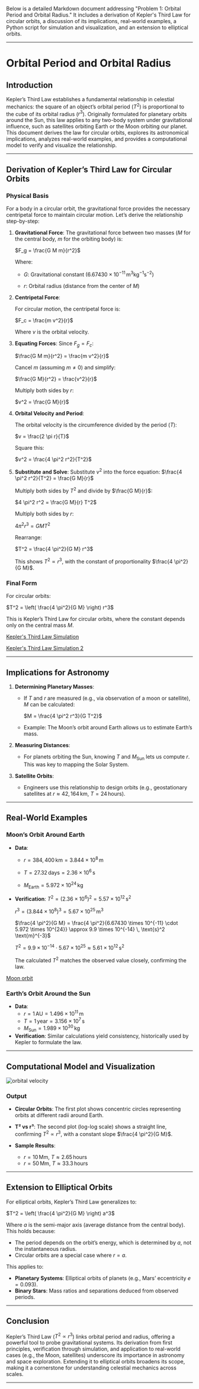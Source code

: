 Below is a detailed Markdown document addressing "Problem 1: Orbital Period and Orbital Radius." It includes a derivation of Kepler's Third Law for circular orbits, a discussion of its implications, real-world examples, a Python script for simulation and visualization, and an extension to elliptical orbits.

---

# Orbital Period and Orbital Radius

## Introduction
Kepler’s Third Law establishes a fundamental relationship in celestial mechanics: the square of an object’s orbital period ($T^2$) is proportional to the cube of its orbital radius ($r^3$). Originally formulated for planetary orbits around the Sun, this law applies to any two-body system under gravitational influence, such as satellites orbiting Earth or the Moon orbiting our planet. This document derives the law for circular orbits, explores its astronomical implications, analyzes real-world examples, and provides a computational model to verify and visualize the relationship.

---

## Derivation of Kepler’s Third Law for Circular Orbits

### Physical Basis
For a body in a circular orbit, the gravitational force provides the necessary centripetal force to maintain circular motion. Let’s derive the relationship step-by-step:

1. **Gravitational Force**:
   The gravitational force between two masses ($M$ for the central body, $m$ for the orbiting body) is:

   $F_g = \frac{G M m}{r^2}$

   Where:

   - $G$: Gravitational constant ($6.67430 \times 10^{-11} \, \text{m}^3 \text{kg}^{-1} \text{s}^{-2}$)

   - $r$: Orbital radius (distance from the center of $M$)

2. **Centripetal Force**:

   For circular motion, the centripetal force is:

   $F_c = \frac{m v^2}{r}$

   Where $v$ is the orbital velocity.

3. **Equating Forces**:
   Since $F_g = F_c$:
   
   $\frac{G M m}{r^2} = \frac{m v^2}{r}$

   Cancel $m$ (assuming $m \neq 0$) and simplify:

   $\frac{G M}{r^2} = \frac{v^2}{r}$
   
   Multiply both sides by $r$:

   $v^2 = \frac{G M}{r}$

4. **Orbital Velocity and Period**:

   The orbital velocity is the circumference divided by the period ($T$):
  
   $v = \frac{2 \pi r}{T}$
  
   Square this:
   
   $v^2 = \frac{4 \pi^2 r^2}{T^2}$

5. **Substitute and Solve**:
   Substitute $v^2$ into the force equation:
   $\frac{4 \pi^2 r^2}{T^2} = \frac{G M}{r}$

   Multiply both sides by $T^2$ and divide by $\frac{G M}{r}$:

   $4 \pi^2 r^2 = \frac{G M}{r} T^2$
   
   Multiply both sides by $r$:

   $4 \pi^2 r^3 = G M T^2$
   
   Rearrange:

   $T^2 = \frac{4 \pi^2}{G M} r^3$

   This shows $T^2 \propto r^3$, with the constant of proportionality $\frac{4 \pi^2}{G M}$.

### Final Form

For circular orbits:

$T^2 = \left( \frac{4 \pi^2}{G M} \right) r^3$

This is Kepler’s Third Law for circular orbits, where the constant depends only on the central mass $M$.

[Kepler's Third Law Simulation](Kepler's_Third_Law_Simulation.html)

[Kepler's Third Law Simulation 2](Keplers_third_law_simulation_2.hmtl)

---

## Implications for Astronomy

1. **Determining Planetary Masses**:
   - If $T$ and $r$ are measured (e.g., via observation of a moon or satellite), $M$ can be calculated:

     $M = \frac{4 \pi^2 r^3}{G T^2}$

   - Example: The Moon’s orbit around Earth allows us to estimate Earth’s mass.

2. **Measuring Distances**:

   - For planets orbiting the Sun, knowing $T$ and $M_{\text{Sun}}$ lets us compute $r$. This was key to mapping the Solar System.

3. **Satellite Orbits**:

   - Engineers use this relationship to design orbits (e.g., geostationary satellites at $r \approx 42,164 \, \text{km}$, $T = 24 \, \text{hours}$).

---

## Real-World Examples

### Moon’s Orbit Around Earth
- **Data**:

  - $r = 384,400 \, \text{km} = 3.844 \times 10^8 \, \text{m}$

  - $T = 27.32 \, \text{days} = 2.36 \times 10^6 \, \text{s}$

  - $M_{\text{Earth}} = 5.972 \times 10^{24} \, \text{kg}$

- **Verification**:
  $T^2 = (2.36 \times 10^6)^2 = 5.57 \times 10^{12} \, \text{s}^2$

  $r^3 = (3.844 \times 10^8)^3 = 5.67 \times 10^{25} \, \text{m}^3$

  $\frac{4 \pi^2}{G M} = \frac{4 \pi^2}{6.67430 \times 10^{-11} \cdot 5.972 \times 10^{24}} \approx 9.9 \times 10^{-14} \, \text{s}^2 \text{m}^{-3}$

  $T^2 = 9.9 \times 10^{-14} \cdot 5.67 \times 10^{25} \approx 5.61 \times 10^{12} \, \text{s}^2$

  The calculated $T^2$ matches the observed value closely, confirming the law.

[Moon orbit](moon_orbit.html)

### Earth’s Orbit Around the Sun
- **Data**:
  - $r = 1 \, \text{AU} = 1.496 \times 10^{11} \, \text{m}$
  - $T = 1 \, \text{year} = 3.156 \times 10^7 \, \text{s}$
  - $M_{\text{Sun}} = 1.989 \times 10^{30} \, \text{kg}$
- **Verification**:
  Similar calculations yield consistency, historically used by Kepler to formulate the law.

---

## Computational Model and Visualization

![orbital velocity](image.png)

### Output
- **Circular Orbits**: The first plot shows concentric circles representing orbits at different radii around Earth.

- **T² vs r³**: The second plot (log-log scale) shows a straight line, confirming $T^2 \propto r^3$, with a constant slope $\frac{4 \pi^2}{G M}$.

- **Sample Results**:
  - $r = 10 \, \text{Mm}$, $T \approx 2.65 \, \text{hours}$
  - $r = 50 \, \text{Mm}$, $T \approx 33.3 \, \text{hours}$

---

## Extension to Elliptical Orbits

For elliptical orbits, Kepler’s Third Law generalizes to:

$T^2 = \left( \frac{4 \pi^2}{G M} \right) a^3$

Where $a$ is the semi-major axis (average distance from the central body). This holds because:
- The period depends on the orbit’s energy, which is determined by $a$, not the instantaneous radius.
- Circular orbits are a special case where $r = a$.

This applies to:
- **Planetary Systems**: Elliptical orbits of planets (e.g., Mars’ eccentricity $e = 0.093$).
- **Binary Stars**: Mass ratios and separations deduced from observed periods.

---

## Conclusion
Kepler’s Third Law ($T^2 \propto r^3$) links orbital period and radius, offering a powerful tool to probe gravitational systems. Its derivation from first principles, verification through simulation, and application to real-world cases (e.g., the Moon, satellites) underscore its importance in astronomy and space exploration. Extending it to elliptical orbits broadens its scope, making it a cornerstone for understanding celestial mechanics across scales.

--- 
